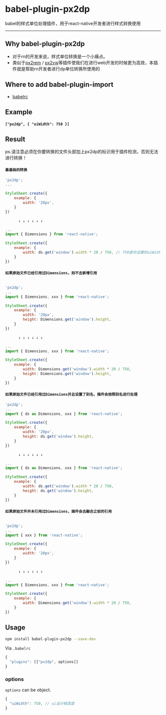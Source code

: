 # babel-plugin-px2dp

babel的样式单位处理插件，用于react-native开发者进行样式转换使用

----

## Why babel-plugin-px2dp

+ 对于rn的开发来说，样式单位转换是一个小痛点。
+ 类似于[px2rem](https://www.npmjs.com/package/px2rem) / [px2vw](https://www.npmjs.com/package/px2vw)等插件使我们在进行web开发的时候更为高效，本插件就是帮助rn开发者进行dp单位转换所使用的

## Where to add babel-plugin-import

- [babelrc](https://babeljs.io/docs/usage/babelrc/)

## Example

#### `["px2dp", { "uiWidth": 750 }]`

## Result
ps.请注意必须在你要转换的文件头部加上px2dp的标识用于插件检测，否则无法进行转换！
#### `最基础的转换`

```javascript
'px2dp';
...

StyleSheet.create({
    example: {
        width: '20px',
    }
})

      ↓ ↓ ↓ ↓ ↓ ↓

...
import { Dimensions } from 'react-native';

StyleSheet.create({
    example: {
        width: ds.get('window').width * 20 / 750, // 750是你设置的uiWidth的值
    }
})
```

#### `如果原始文件已经引用过Dimensions，则不去新增引用`
```javascript

'px2dp';
...
import { Dimensions, xxx } from 'react-native';

StyleSheet.create({
    example: {
        width: '20px',
        height: Dimensions.get('window').height,
    }
})

      ↓ ↓ ↓ ↓ ↓ ↓

...
import { Dimensions, xxx } from 'react-native';

StyleSheet.create({
    example: {
        width: Dimensions.get('window').width * 20 / 750,
        height: Dimensions.get('window').height,
    }
})
```

#### `如果原始文件已经引用过Dimensions并且设置了别名，插件会按照别名进行处理`
```javascript
'px2dp';
...
import { ds as Dimensions, xxx } from 'react-native';

StyleSheet.create({
    example: {
        width: '20px',
        height: ds.get('window').height,
    }
})

      ↓ ↓ ↓ ↓ ↓ ↓

...
import { ds as Dimensions, xxx } from 'react-native';

StyleSheet.create({
    example: {
        width: ds.get('window').width * 20 / 750,
        height: ds.get('window').height,
    }
})
```
#### `如果原始文件并未引用过Dimensions，插件会去融合之前的引用`
```javascript

'px2dp';
...
import { xxx } from 'react-native';

StyleSheet.create({
    example: {
        width: '20px',
    }
})

      ↓ ↓ ↓ ↓ ↓ ↓

...
import { Dimensions, xxx } from 'react-native';

StyleSheet.create({
    example: {
        width: Dimensions.get('window').width * 20 / 750,
    }
})
```

## Usage

```bash
npm install babel-plugin-px2dp --save-dev
```

Via `.babelrc`

```js
{
  "plugins": [["px2dp", options]]
}
```

### options

`options` can be object.

```javascript
{
  "uiWidth": 750, // ui设计稿宽度
}
```
